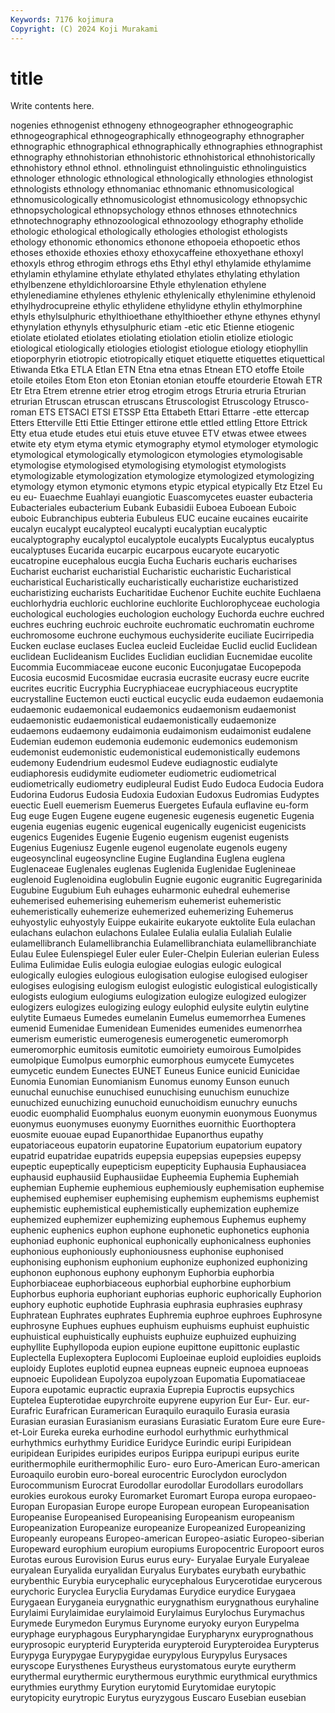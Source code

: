 ```yaml
---
Keywords: 7176 kojimura
Copyright: (C) 2024 Koji Murakami
---
```


# title

Write contents here.



nogenies ethnogenist ethnogeny ethnogeographer ethnogeographic ethnogeographical
ethnogeographically ethnogeography ethnographer ethnographic ethnographical ethnographically ethnographies ethnographist ethnography ethnohistorian
ethnohistoric ethnohistorical ethnohistorically ethnohistory ethnol ethnol. ethnolinguist ethnolinguistic ethnolinguistics ethnologer
ethnologic ethnological ethnologically ethnologies ethnologist ethnologists ethnology ethnomaniac ethnomanic ethnomusicological
ethnomusicologically ethnomusicologist ethnomusicology ethnopsychic ethnopsychological ethnopsychology ethnos ethnoses ethnotechnics ethnotechnography
ethnozoological ethnozoology ethography etholide ethologic ethological ethologically ethologies ethologist ethologists
ethology ethonomic ethonomics ethonone ethopoeia ethopoetic ethos ethoses ethoxide ethoxies
ethoxy ethoxycaffeine ethoxyethane ethoxyl ethoxyls ethrog ethrogim ethrogs eths Ethyl
ethyl ethylamide ethylamime ethylamin ethylamine ethylate ethylated ethylates ethylating ethylation
ethylbenzene ethyldichloroarsine Ethyle ethylenation ethylene ethylenediamine ethylenes ethylenic ethylenically ethylenimine
ethylenoid ethylhydrocupreine ethylic ethylidene ethylidyne ethylin ethylmorphine ethyls ethylsulphuric ethylthioethane
ethylthioether ethyne ethynes ethynyl ethynylation ethynyls ethysulphuric etiam -etic etic
Etienne etiogenic etiolate etiolated etiolates etiolating etiolation etiolin etiolize etiologic
etiological etiologically etiologies etiologist etiologue etiology etiophyllin etioporphyrin etiotropic etiotropically
etiquet etiquette etiquettes etiquettical Etiwanda Etka ETLA Etlan ETN Etna
etna etnas Etnean ETO etoffe Etoile etoile etoiles Etom Eton
eton Etonian etonian etouffe etourderie Etowah ETR Etr Etra Etrem
etrenne etrier etrog etrogim etrogs Etruria etruria Etrurian etrurian Etruscan
etruscan etruscans Etruscologist Etruscology Etrusco-roman ETS ETSACI ETSI ETSSP Etta
Ettabeth Ettari Ettarre -ette ettercap Etters Etterville Etti Ettie Ettinger
ettirone ettle ettled ettling Ettore Ettrick Etty etua etude etudes
etui etuis etuve etuvee ETV etwas etwee etwees etwite ety
etym etyma etymic etymography etymol etymologer etymologic etymological etymologically etymologicon
etymologies etymologisable etymologise etymologised etymologising etymologist etymologists etymologizable etymologization etymologize
etymologized etymologizing etymology etymon etymonic etymons etypic etypical etypically Etz
Etzel Eu eu eu- Euaechme Euahlayi euangiotic Euascomycetes euaster eubacteria
Eubacteriales eubacterium Eubank Eubasidii Euboea Euboean Euboic euboic Eubranchipus eubteria
Eubuleus EUC eucaine eucaines eucairite eucalyn eucalypt eucalypteol eucalypti eucalyptian
eucalyptic eucalyptography eucalyptol eucalyptole eucalypts Eucalyptus eucalyptus eucalyptuses Eucarida eucarpic
eucarpous eucaryote eucaryotic eucatropine eucephalous eucgia Eucha Eucharis eucharis eucharises
Eucharist eucharist eucharistial Eucharistic eucharistic Eucharistical eucharistical Eucharistically eucharistically eucharistize
eucharistized eucharistizing eucharists Eucharitidae Euchenor Euchite euchite Euchlaena euchlorhydria euchloric
euchlorine euchlorite Euchlorophyceae euchologia euchological euchologies euchologion euchology Euchorda euchre
euchred euchres euchring euchroic euchroite euchromatic euchromatin euchrome euchromosome euchrone
euchymous euchysiderite euciliate Eucirripedia Eucken euclase euclases Euclea eucleid Eucleidae
Euclid euclid Euclidean euclidean Euclideanism Euclides Euclidian euclidian Eucnemidae eucolite
Eucommia Eucommiaceae eucone euconic Euconjugatae Eucopepoda Eucosia eucosmid Eucosmidae eucrasia
eucrasite eucrasy eucre eucrite eucrites eucritic Eucryphia Eucryphiaceae eucryphiaceous eucryptite
eucrystalline Euctemon eucti euctical eucyclic euda eudaemon eudaemonia eudaemonic eudaemonical
eudaemonics eudaemonism eudaemonist eudaemonistic eudaemonistical eudaemonistically eudaemonize eudaemons eudaemony eudaimonia
eudaimonism eudaimonist eudalene Eudemian eudemon eudemonia eudemonic eudemonics eudemonism eudemonist
eudemonistic eudemonistical eudemonistically eudemons eudemony Eudendrium eudesmol Eudeve eudiagnostic eudialyte
eudiaphoresis eudidymite eudiometer eudiometric eudiometrical eudiometrically eudiometry eudipleural Eudist Eudo
Eudoca Eudocia Eudora Eudorina Eudorus Eudosia Eudoxia Eudoxian Eudoxus Eudromias
Eudyptes euectic Euell euemerism Euemerus Euergetes Eufaula euflavine eu-form Eug
euge Eugen Eugene eugene eugenesic eugenesis eugenetic Eugenia eugenia eugenias
eugenic eugenical eugenically eugenicist eugenicists eugenics Eugenides Eugenie Eugenio eugenism
eugenist eugenists Eugenius Eugeniusz Eugenle eugenol eugenolate eugenols eugeny eugeosynclinal
eugeosyncline Eugine Euglandina Euglena euglena Euglenaceae Euglenales euglenas Euglenida Euglenidae
Euglenineae euglenoid Euglenoidina euglobulin Eugnie eugonic eugranitic Eugregarinida Eugubine Eugubium
Euh euhages euharmonic euhedral euhemerise euhemerised euhemerising euhemerism euhemerist euhemeristic
euhemeristically euhemerize euhemerized euhemerizing Euhemerus euhyostylic euhyostyly Euippe eukairite eukaryote
euktolite Eula eulachan eulachans eulachon eulachons Eulalee Eulalia eulalia Eulaliah
Eulalie eulamellibranch Eulamellibranchia Eulamellibranchiata eulamellibranchiate Eulau Eulee Eulenspiegel Euler euler
Euler-Chelpin Eulerian eulerian Euless Eulima Eulimidae Eulis eulogia eulogiae eulogias
eulogic eulogical eulogically eulogies eulogious eulogisation eulogise eulogised eulogiser eulogises
eulogising eulogism eulogist eulogistic eulogistical eulogistically eulogists eulogium eulogiums eulogization
eulogize eulogized eulogizer eulogizers eulogizes eulogizing eulogy eulophid eulysite eulytin
eulytine eulytite Eumaeus Eumedes eumelanin Eumelus eumemorrhea Eumenes eumenid Eumenidae
Eumenidean Eumenides eumenides eumenorrhea eumerism eumeristic eumerogenesis eumerogenetic eumeromorph eumeromorphic
eumitosis eumitotic eumoiriety eumoirous Eumolpides eumolpique Eumolpus eumorphic eumorphous eumycete
Eumycetes eumycetic eundem Eunectes EUNET Euneus Eunice eunicid Eunicidae Eunomia
Eunomian Eunomianism Eunomus eunomy Eunson eunuch eunuchal eunuchise eunuchised eunuchising
eunuchism eunuchize eunuchized eunuchizing eunuchoid eunuchoidism eunuchry eunuchs euodic euomphalid
Euomphalus euonym euonymin euonymous Euonymus euonymus euonymuses euonymy Euornithes euornithic
Euorthoptera euosmite euouae eupad Eupanorthidae Eupanorthus eupathy eupatoriaceous eupatorin eupatorine
Eupatorium eupatorium eupatory eupatrid eupatridae eupatrids eupepsia eupepsias eupepsies eupepsy
eupeptic eupeptically eupepticism eupepticity Euphausia Euphausiacea euphausid euphausiid Euphausiidae Eupheemia
Euphemia Euphemiah euphemian Euphemie euphemious euphemiously euphemisation euphemise euphemised euphemiser
euphemising euphemism euphemisms euphemist euphemistic euphemistical euphemistically euphemization euphemize euphemized
euphemizer euphemizing euphemous Euphemus euphemy euphenic euphenics euphon euphone euphonetic
euphonetics euphonia euphoniad euphonic euphonical euphonically euphonicalness euphonies euphonious euphoniously
euphoniousness euphonise euphonised euphonising euphonism euphonium euphonize euphonized euphonizing euphonon
euphonous euphony euphonym Euphorbia euphorbia Euphorbiaceae euphorbiaceous euphorbial euphorbine euphorbium
Euphorbus euphoria euphoriant euphorias euphoric euphorically Euphorion euphory euphotic euphotide
Euphrasia euphrasia euphrasies euphrasy Euphratean Euphrates euphrates Euphremia euphroe euphroes
Euphrosyne euphrosyne Euphues euphues euphuism euphuisms euphuist euphuistic euphuistical euphuistically
euphuists euphuize euphuized euphuizing euphyllite Euphyllopoda eupion eupione eupittone eupittonic
euplastic Euplectella Euplexoptera Euplocomi Euploeinae euploid euploidies euploids euploidy Euplotes
euplotid eupnea eupneas eupneic eupnoea eupnoeas eupnoeic Eupolidean Eupolyzoa eupolyzoan
Eupomatia Eupomatiaceae Eupora eupotamic eupractic eupraxia Euprepia Euproctis eupsychics Euptelea
Eupterotidae eupyrchroite eupyrene eupyrion Eur Eur- Eur. eur- Eurafric Eurafrican
Euramerican Euraquilo euraquilo Eurasia eurasia Eurasian eurasian Eurasianism eurasians Eurasiatic
Euratom Eure eure Eure-et-Loir Eureka eureka eurhodine eurhodol eurhythmic eurhythmical
eurhythmics eurhythmy Euridice Euridyce Eurindic euripi Euripidean euripidean Euripides euripides
euripos Eurippa euripupi euripus eurite eurithermophile eurithermophilic Euro- euro Euro-American
Euro-american Euroaquilo eurobin euro-boreal eurocentric Euroclydon euroclydon Eurocommunism Eurocrat Eurodollar
eurodollar Eurodollars eurodollars eurokies eurokous euroky Euromarket Euromart Europa europa
europaeo- Europan Europasian Europe europe European european Europeanisation Europeanise Europeanised
Europeanising Europeanism europeanism Europeanization Europeanize europeanize Europeanized Europeanizing Europeanly europeans
Europeo-american Europeo-asiatic Europeo-siberian Europeward europhium europium europiums Europocentric Europoort euros
Eurotas eurous Eurovision Eurus eurus eury- Euryalae Euryale Euryaleae euryalean
Euryalida euryalidan Euryalus Eurybates eurybath eurybathic eurybenthic Eurybia eurycephalic eurycephalous
Eurycerotidae eurycerous eurychoric Euryclea Euryclia Eurydamas Eurydice eurydice Eurygaea Eurygaean
Euryganeia eurygnathic eurygnathism eurygnathous euryhaline Eurylaimi Eurylaimidae eurylaimoid Eurylaimus Eurylochus
Eurymachus Eurymede Eurymedon Eurymus Eurynome euryoky euryon Eurypelma euryphage euryphagous
Eurypharyngidae Eurypharynx euryprognathous euryprosopic eurypterid Eurypterida eurypteroid Eurypteroidea Eurypterus Eurypyga
Eurypygae Eurypygidae eurypylous Eurypylus Eurysaces euryscope Eurysthenes Eurystheus eurystomatous euryte
eurytherm eurythermal eurythermic eurythermous eurythmic eurythmical eurythmics eurythmies eurythmy Eurytion
eurytomid Eurytomidae eurytopic eurytopicity eurytropic Eurytus euryzygous Euscaro Eusebian eusebian
